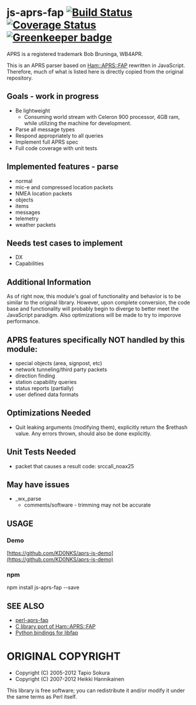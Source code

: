 # js-aprs-fap [![Build Status](https://travis-ci.org/KD0NKS/js-aprs-fap.svg?branch=master)](https://travis-ci.org/KD0NKS/js-aprs-fap) [![Coverage Status](https://coveralls.io/repos/github/KD0NKS/js-aprs-fap/badge.svg?branch=2019-03-18_CIIntegrations)](https://coveralls.io/github/KD0NKS/js-aprs-fap?branch=2019-03-18_CIIntegrations) [![Greenkeeper badge](https://badges.greenkeeper.io/KD0NKS/js-aprs-fap.svg)](https://greenkeeper.io/)
APRS is a registered trademark Bob Bruninga, WB4APR.

This is an APRS parser based on [Ham::APRS::FAP](https://github.com/hessu/perl-aprs-fap) rewritten in JavaScript.  Therefore, much of what
is listed here is directly copied from the original repository.

## Goals - work in progress
- Be lightweight
  - Consuming world stream with Celeron 900 processor, 4GB ram, while utilizing the machine for development.
- Parse all message types
- Respond appropriately to all queries
- Implement full APRS spec
- Full code coverage with unit tests

## Implemented features - parse
- normal
- mic-e and compressed location packets
- NMEA location packets
- objects
- items
- messages
- telemetry
- weather packets

## Needs test cases to implement
- DX
- Capabilities

## Additional Information
As of right now, this module's goal of functionality and behavior is to be similar to the original library.  However, upon complete conversion, the code base and functionality will probably begin to diverge to better meet the JavaScript paradigm.  Also optimizations will be made to try to
imporove performance.

## APRS features specifically NOT handled by this module:
- special objects (area, signpost, etc)
- network tunneling/third party packets
- direction finding
- station capability queries
- status reports (partially)
- user defined data formats

## Optimizations Needed
- Quit leaking arguments (modifying them), explicitly return the $rethash value.  Any errors thrown, should also be done explicitly.

## Unit Tests Needed
- packet that causes a result code: srccall_noax25

## May have issues
- _wx_parse
  - comments/software - trimming may not be accurate

## USAGE
### Demo
[https://github.com/KD0NKS/aprs-is-demo](https://github.com/KD0NKS/aprs-is-demo)

### npm
npm install js-aprs-fap --save

## SEE ALSO
* [perl-aprs-fap](https://github.com/hessu/perl-aprs-fap)
* [C library port of Ham::APRS::FAP](http://pakettiradio.net/libfap/)
* [Python bindings for libfap](http://github.com/kd7lxl/python-libfap)

# ORIGINAL COPYRIGHT
* Copyright (C) 2005-2012 Tapio Sokura
* Copyright (C) 2007-2012 Heikki Hannikainen

This library is free software; you can redistribute it and/or modify
it under the same terms as Perl itself.